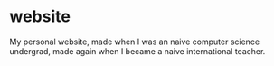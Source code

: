 website
=======
My personal website, made when I was an naive computer science undergrad, made again when I became a naive international teacher.

